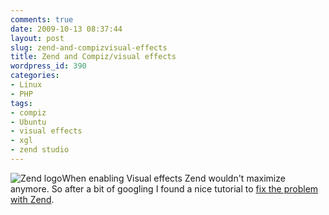 ```yaml
---
comments: true
date: 2009-10-13 08:37:44
layout: post
slug: zend-and-compizvisual-effects
title: Zend and Compiz/visual effects
wordpress_id: 390
categories:
- Linux
- PHP
tags:
- compiz
- Ubuntu
- visual effects
- xgl
- zend studio
---
```


![Zend logo](http://www.vanutsteen.nl/wp-content/uploads/2009/10/zend-logo.png)When enabling Visual effects Zend wouldn't maximize anymore. So after a bit of googling I found a nice tutorial to [fix the problem with Zend](http://www.zend.com/support/knowledgebase.php?kbid=241).
